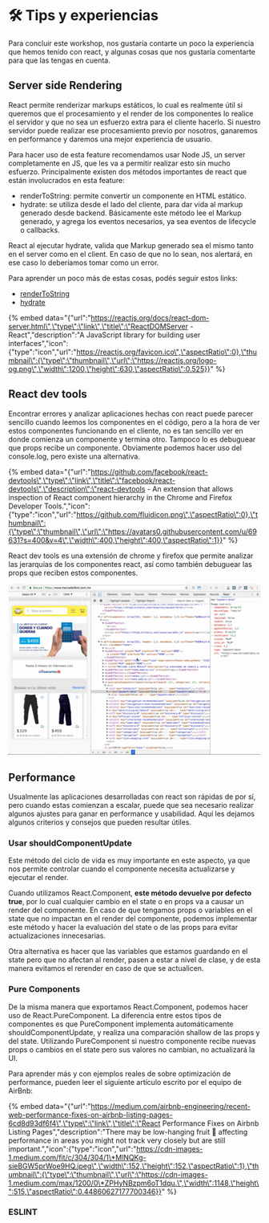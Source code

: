 # 🛠️ Tips y experiencias

Para concluir este workshop, nos gustaría contarte un poco la experiencia que hemos tenido con react, y algunas cosas que nos gustaría comentarte para que las tengas en cuenta.

## Server side Rendering

React permite renderizar markups estáticos, lo cual es realmente útil si queremos que el procesamiento y el render de los componentes lo realice el servidor y que no sea un esfuerzo extra para el cliente hacerlo. Si nuestro servidor puede realizar ese procesamiento previo por nosotros, ganaremos en performance y daremos una mejor experiencia de usuario.

Para hacer uso de esta feature recomendamos usar Node JS, un server completamente en JS, que les va a permitir realizar esto sin mucho esfuerzo. Principalmente existen dos métodos importantes de react que están involucrados en esta feature:

* renderToString: permite convertir un componente en HTML estático.
* hydrate: se utiliza desde el lado del cliente, para dar vida al markup generado desde backend. Básicamente este método lee el Markup generado, y agrega los eventos necesarios, ya sea eventos de lifecycle o callbacks.

React al ejecutar hydrate, valida que Markup generado sea el mismo tanto en el server como en el client. En caso de que no lo sean, nos alertará, en ese caso lo deberíamos tomar como un error.

Para aprender un poco más de estas cosas, podés seguir estos links:

* [renderToString](https://reactjs.org/docs/react-dom-server.html#rendertostring)
* [hydrate](https://reactjs.org/docs/react-dom.html#hydrate)

{% embed data="{\"url\":\"https://reactjs.org/docs/react-dom-server.html\",\"type\":\"link\",\"title\":\"ReactDOMServer - React\",\"description\":\"A JavaScript library for building user interfaces\",\"icon\":{\"type\":\"icon\",\"url\":\"https://reactjs.org/favicon.ico\",\"aspectRatio\":0},\"thumbnail\":{\"type\":\"thumbnail\",\"url\":\"https://reactjs.org/logo-og.png\",\"width\":1200,\"height\":630,\"aspectRatio\":0.525}}" %}

## React dev tools

Encontrar errores y analizar aplicaciones hechas con react puede parecer sencillo cuando leemos los componentes en el código, pero a la hora de ver estos componentes funcionando en el cliente, no es tan sencillo ver en donde comienza un componente y termina otro. Tampoco lo es debuguear que props recibe un componente. Obviamente podemos hacer uso del console.log, pero existe una alternativa.

{% embed data="{\"url\":\"https://github.com/facebook/react-devtools\",\"type\":\"link\",\"title\":\"facebook/react-devtools\",\"description\":\"react-devtools - An extension that allows inspection of React component hierarchy in the Chrome and Firefox Developer Tools.\",\"icon\":{\"type\":\"icon\",\"url\":\"https://github.com/fluidicon.png\",\"aspectRatio\":0},\"thumbnail\":{\"type\":\"thumbnail\",\"url\":\"https://avatars0.githubusercontent.com/u/69631?s=400&v=4\",\"width\":400,\"height\":400,\"aspectRatio\":1}}" %}

React dev tools es una extensión de chrome y firefox que permite analizar las jerarquías de los componentes react, así como también debuguear las props que reciben estos componentes.

![](.gitbook/assets/cajptry6db.gif)

## Performance

Usualmente las aplicaciones desarrolladas con react son rápidas de por sí, pero cuando estas comienzan a escalar, puede que sea necesario realizar algunos ajustes para ganar en performance y usabilidad. Aquí les dejamos algunos criterios y consejos que pueden resultar útiles.

### Usar shouldComponentUpdate 

Este método del ciclo de vida es muy importante en este aspecto, ya que nos permite controlar cuando el componente necesita actualizarse y ejecutar el render. 

Cuando utilizamos React.Component, **este método devuelve por defecto true**, por lo cual cualquier cambio en el state o en props va a causar un render del componente. En caso de que tengamos props o variables en el state que no impactan en el render del componente, podemos implementar este método y hacer la evaluación del state o de las props para evitar actualizaciones innecesarias. 

Otra alternativa es hacer que las variables que estamos guardando en el state pero que no afectan al render, pasen a estar a nivel de clase, y de esta manera evitamos el rerender en caso de que se actualicen.

### Pure Components

De la misma manera que exportamos React.Component, podemos hacer uso de React.PureComponent. La diferencia entre estos tipos de componentes es que PureComponent implementa automáticamente shouldComponentUpdate, y realiza una comparación shallow de las props y del state. Utilizando PureComponent si nuestro componente recibe nuevas props o cambios en el state pero sus valores no cambian, no actualizará la UI.

Para aprender más y con ejemplos reales de sobre optimización de performance, pueden leer el siguiente artículo escrito por el equipo de AirBnb:

{% embed data="{\"url\":\"https://medium.com/airbnb-engineering/recent-web-performance-fixes-on-airbnb-listing-pages-6cd8d93df6f4\",\"type\":\"link\",\"title\":\"React Performance Fixes on Airbnb Listing Pages\",\"description\":\"There may be low-hanging fruit 🥝 affecting performance in areas you might not track very closely but are still important.\",\"icon\":{\"type\":\"icon\",\"url\":\"https://cdn-images-1.medium.com/fit/c/304/304/1\*MlNQKg-sieBGW5prWoe9HQ.jpeg\",\"width\":152,\"height\":152,\"aspectRatio\":1},\"thumbnail\":{\"type\":\"thumbnail\",\"url\":\"https://cdn-images-1.medium.com/max/1200/0\*ZPHyNBzpm6oT1dqu.\",\"width\":1148,\"height\":515,\"aspectRatio\":0.44860627177700346}}" %}

### ESLINT

### 



